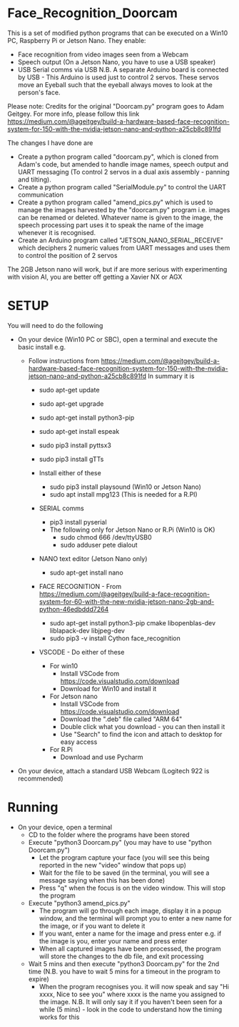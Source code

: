 # Face_Recognition_Doorcam
This is a set of modified python programs that can be executed on a Win10 PC, Raspberry Pi or Jetson Nano.
They enable: 
- Face recognition from video images seen from a Webcam
- Speech output (On a Jetson Nano, you have to use a USB speaker)
- USB Serial comms via USB
N.B. A separate Arduino board is connected by USB - This Arduino is used just to control 2 servos. These servos move an Eyeball such that the eyeball always moves to look at the person's face.   

Please note: Credits for the original "Doorcam.py" program goes to Adam Geitgey. For more info, please follow this link
https://medium.com/@ageitgey/build-a-hardware-based-face-recognition-system-for-150-with-the-nvidia-jetson-nano-and-python-a25cb8c891fd 

The changes I have done are
 - Create a  python program called "doorcam.py", which is cloned from Adam's code, but amended to handle image names, speech output and UART messaging (To control 2 servos in a dual axis assembly - panning and tilting). 
 - Create a  python program called "SerialModule.py" to control the UART communication 
 - Create a  python program  called "amend_pics.py" which is used to manage the images harvested by the "doorcam.py" program i.e. images can be renamed or deleted. Whatever name is given to the image, the speech processing part uses it to speak the name of the image whenever it is recognised.   
 - Create an Arduino program called "JETSON_NANO_SERIAL_RECEIVE" which deciphers 2 numeric values from UART messages and uses them to control the position of 2 servos  

The 2GB Jetson nano will work, but if are more serious with experimenting with vision AI, you are better off getting a Xavier NX or AGX 

# SETUP

You will need to do the following 
 - On your device (Win10 PC or SBC), open a terminal and execute the basic install e.g.
   - Follow instructions from https://medium.com/@ageitgey/build-a-hardware-based-face-recognition-system-for-150-with-the-nvidia-jetson-nano-and-python-a25cb8c891fd In summary it is
     - sudo apt-get update
     - sudo apt-get upgrade 
     - sudo apt-get install python3-pip
     - sudo apt-get install espeak
     - sudo pip3 install pyttsx3
     - sudo pip3 install gTTs
     - Install either of these
       - sudo pip3 install playsound     (Win10 or Jetson Nano)
       - sudo apt install mpg123         (This is needed for a R.PI) 
     - SERIAL comms
       - pip3 install pyserial
       - The following only for Jetson Nano or R.Pi (Win10 is OK)
         - sudo chmod 666 /dev/ttyUSB0
         - sudo adduser pete dialout
     - NANO text editor (Jetson Nano only)
       - sudo apt-get install nano
     - FACE RECOGNITION - From https://medium.com/@ageitgey/build-a-face-recognition-system-for-60-with-the-new-nvidia-jetson-nano-2gb-and-python-46edbddd7264
       - sudo apt-get install python3-pip cmake libopenblas-dev liblapack-dev libjpeg-dev
       - sudo pip3 -v install Cython face_recognition

     - VSCODE - Do either of these
       - For win10 
         - Install VSCode from https://code.visualstudio.com/download
         - Download for Win10 and install it
       - For Jetson nano
         - Install VSCode from https://code.visualstudio.com/download
         - Download the ".deb" file called  "ARM 64"
         - Double click what you download - you can then install it
         - Use "Search" to find the icon and attach to desktop for easy access
       - For R.Pi 
         - Download and use Pycharm
       

- On your device, attach a standard USB Webcam (Logitech 922 is recommended)

# Running
 - On your device, open a terminal 
   - CD to the folder where the programs have been stored
   - Execute "python3 Doorcam.py" (you may have to use "python Doorcam.py")
     - Let the program capture your face (you will see this being reported in the new "video" window that pops up)
     - Wait for the file to be saved (in the terminal, you will see a message saying when this has been done)
     - Press "q" when the focus is on the video window. This will stop the program 
   - Execute "python3 amend_pics.py"  
     - The program will go through each image, display it in a popup window, and the terminal will prompt you to enter a new name for the image, or if you want to delete it  
     - If you want, enter a name for the image and press enter e.g. if the image is you, enter your name and press enter
     - When all captured images have been processed, the program will store the changes to the db file, and exit processing
   - Wait 5 mins and then execute "python3 Doorcam.py" for the 2nd time (N.B. you have to wait 5 mins for a timeout in the program to expire)
     - When the program recognises you. it will now speak and say "Hi xxxx, Nice to see you" where xxxx is the name you assigned to the image. N.B. It will only say it if you haven't been seen for a while (5 mins) - look in the code to understand how the timing works for this   
